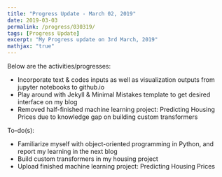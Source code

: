 ```yaml
---
title: "Progress Update - March 02, 2019"
date: 2019-03-03
permalink: /progress/030319/
tags: [Progress Update]
excerpt: "My Progress update on 3rd March, 2019"
mathjax: "true"
---
```


Below are the activities/progresses:

- Incorporate text & codes inputs as well as visualization outputs from jupyter notebooks to github.io
- Play around with Jekyll & Minimal Mistakes template to get desired interface on my blog
- Removed half-finished machine learning project: Predicting Housing Prices due to knowledge gap on building custom transformers

To-do(s):
- Familiarize myself with object-oriented programming in Python, and report my learning in the next blog
- Build custom transformers in my housing project
- Upload finished machine learning project: Predicting Housing Prices  
